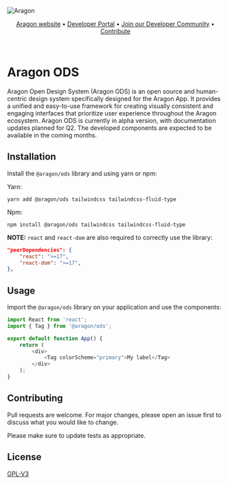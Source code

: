 ![Aragon](https://res.cloudinary.com/duvrxe0m9/image/upload/v1686656588/aragon-sdk_tjosse.png)

<p align="center">
  <a href="https://aragon.org/">Aragon website</a>
  •
  <a href="https://devs.aragon.org/">Developer Portal</a>
  •
  <a href="http://eepurl.com/icA7oj">Join our Developer Community</a>
  •
  <a href="https://aragonproject.typeform.com/dx-contribution">Contribute</a>
</p>

<br/>

# Aragon ODS

Aragon Open Design System (Aragon ODS) is an open source and human-centric design system specifically designed for the Aragon App.
It provides a unified and easy-to-use framework for creating visually consistent and engaging interfaces that prioritize
user experience throughout the Aragon ecosystem. Aragon ODS is currently in alpha version, with documentation updates planned for Q2.
The developed components are expected to be available in the coming months.

## Installation

Install the `@aragon/ods` library and using yarn or npm:

Yarn:

```shell
yarn add @aragon/ods tailwindcss tailwindcss-fluid-type
```

Npm:

```shell
npm install @aragon/ods tailwindcss tailwindcss-fluid-type
```

**NOTE:** `react` and `react-dom` are also required to correctly use the library:

```json
"peerDependencies": {
    "react": ">=17",
    "react-dom": ">=17",
},
```

## Usage

Import the `@aragon/ods` library on your application and use the components:

```typescript
import React from 'react';
import { Tag } from '@aragon/ods';

export default function App() {
    return (
        <div>
            <Tag colorScheme="primary">My label</Tag>
        </div>
    );
}
```

## Contributing

Pull requests are welcome. For major changes, please open an issue first
to discuss what you would like to change.

Please make sure to update tests as appropriate.

## License

[GPL-V3](./LICENSE)
